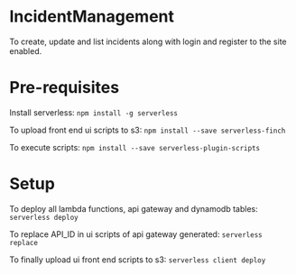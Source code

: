 # IncidentManagement
To create, update and list incidents along with login and register to the site enabled.

# Pre-requisites
Install serverless: ```npm install -g serverless```

To upload front end ui scripts to s3: ```npm install --save serverless-finch```

To execute scripts: ```npm install --save serverless-plugin-scripts```

# Setup
To deploy all lambda functions, api gateway and dynamodb tables: ```serverless deploy```

To replace API_ID in ui scripts of api gateway generated: ```serverless replace```

To finally upload ui front end scripts to s3: ```serverless client deploy```
